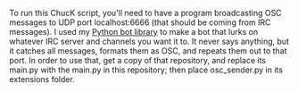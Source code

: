 To run this ChucK script, you'll need to have a program broadcasting OSC messages to UDP port localhost:6666 (that should be coming from IRC messages).
I used my [Python bot library](github.com/copperwater/knob2) to make a bot that lurks on whatever IRC server and channels you want it to. It never says anything, but it catches all messages, formats them as OSC, and repeats them out to that port.
In order to use that, get a copy of that repository, and replace its main.py with the main.py in this repository; then place osc_sender.py in its extensions folder.
